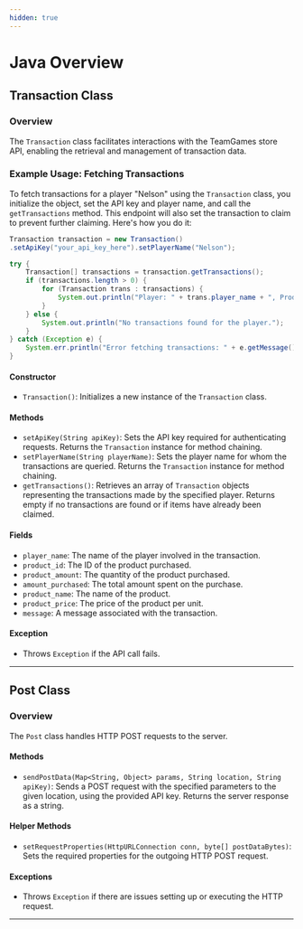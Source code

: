 ```yaml
---
hidden: true
---
```


# Java Overview

## Transaction Class

### Overview

The `Transaction` class facilitates interactions with the TeamGames store API, enabling the retrieval and management of transaction data.

### Example Usage: Fetching Transactions

To fetch transactions for a player "Nelson" using the `Transaction` class, you initialize the object, set the API key and player name, and call the `getTransactions` method. This endpoint will also set the transaction to claim to prevent further claiming. Here's how you do it:

```java
Transaction transaction = new Transaction()
.setApiKey("your_api_key_here").setPlayerName("Nelson");

try {
    Transaction[] transactions = transaction.getTransactions();
    if (transactions.length > 0) {
        for (Transaction trans : transactions) {
            System.out.println("Player: " + trans.player_name + ", Product: " + trans.product_name + ", Amount: " + trans.product_amount);
        }
    } else {
        System.out.println("No transactions found for the player.");
    }
} catch (Exception e) {
    System.err.println("Error fetching transactions: " + e.getMessage());
}
```

#### Constructor

* `Transaction()`: Initializes a new instance of the `Transaction` class.

#### Methods

* `setApiKey(String apiKey)`: Sets the API key required for authenticating requests. Returns the `Transaction` instance for method chaining.
* `setPlayerName(String playerName)`: Sets the player name for whom the transactions are queried. Returns the `Transaction` instance for method chaining.
* `getTransactions()`: Retrieves an array of `Transaction` objects representing the transactions made by the specified player. Returns empty if no transactions are found or if items have already been claimed.

#### Fields

* `player_name`: The name of the player involved in the transaction.
* `product_id`: The ID of the product purchased.
* `product_amount`: The quantity of the product purchased.
* `amount_purchased`: The total amount spent on the purchase.
* `product_name`: The name of the product.
* `product_price`: The price of the product per unit.
* `message`: A message associated with the transaction.

#### Exception

* Throws `Exception` if the API call fails.

***

## Post Class

### Overview

The `Post` class handles HTTP POST requests to the server.

#### Methods

* `sendPostData(Map<String, Object> params, String location, String apiKey)`: Sends a POST request with the specified parameters to the given location, using the provided API key. Returns the server response as a string.

#### Helper Methods

* `setRequestProperties(HttpURLConnection conn, byte[] postDataBytes)`: Sets the required properties for the outgoing HTTP POST request.

#### Exceptions

* Throws `Exception` if there are issues setting up or executing the HTTP request.

***
